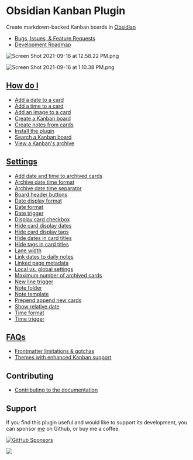# Obsidian Kanban Plugin

Create markdown-backed Kanban boards in [Obsidian](https://obsidian.md/)

- [Bugs, Issues, & Feature Requests](https://github.com/mgmeyers/obsidian-kanban/issues)
- [Development Roadmap](https://github.com/mgmeyers/obsidian-kanban/projects/1)

![Screen Shot 2021-09-16 at 12.58.22 PM.png](https://matthewmeye.rs/obsidian-kanban/Assets/Screen%20Shot%202021-09-16%20at%2012.58.22%20PM.png)

![Screen Shot 2021-09-16 at 1.10.38 PM.png](https://matthewmeye.rs/obsidian-kanban/Assets/Screen%20Shot%202021-09-16%20at%201.10.38%20PM.png)

## [How do I](https://matthewmeye.rs/obsidian-kanban/How%20do%20I/index)

- [Add a date to a card](https://matthewmeye.rs/obsidian-kanban/How%20do%20I/Add%20a%20date%20to%20a%20card)
- [Add a time to a card](https://matthewmeye.rs/obsidian-kanban/How%20do%20I/Add%20a%20time%20to%20a%20card)
- [Add an image to a card](https://matthewmeye.rs/obsidian-kanban/How%20do%20I/Add%20an%20image%20to%20a%20card)
- [Create a Kanban board](https://matthewmeye.rs/obsidian-kanban/How%20do%20I/Create%20a%20Kanban%20board)
- [Create notes from cards](https://matthewmeye.rs/obsidian-kanban/How%20do%20I/Create%20notes%20from%20cards)
- [Install the plugin](https://matthewmeye.rs/obsidian-kanban/How%20do%20I/Install%20the%20plugin)
- [Search a Kanban board](https://matthewmeye.rs/obsidian-kanban/How%20do%20I/Search%20a%20Kanban%20board)
- [View a Kanban's archive](https://matthewmeye.rs/obsidian-kanban/How%20do%20I/View%20a%20Kanban's%20archive)

## [Settings](https://matthewmeye.rs/obsidian-kanban/Settings/index)

- [Add date and time to archived cards](https://matthewmeye.rs/obsidian-kanban/Settings/Add%20date%20and%20time%20to%20archived%20cards)
- [Archive date time format](https://matthewmeye.rs/obsidian-kanban/Settings/Archive%20date%20time%20format)
- [Archive date time separator](https://matthewmeye.rs/obsidian-kanban/Settings/Archive%20date%20time%20separator)
- [Board header buttons](https://matthewmeye.rs/obsidian-kanban/Settings/Board%20header%20buttons)
- [Date display format](https://matthewmeye.rs/obsidian-kanban/Settings/Date%20display%20format)
- [Date format](https://matthewmeye.rs/obsidian-kanban/Settings/Date%20format)
- [Date trigger](https://matthewmeye.rs/obsidian-kanban/Settings/Date%20trigger)
- [Display card checkbox](https://matthewmeye.rs/obsidian-kanban/Settings/Display%20card%20checkbox)
- [Hide card display dates](https://matthewmeye.rs/obsidian-kanban/Settings/Hide%20card%20display%20dates)
- [Hide card display tags](https://matthewmeye.rs/obsidian-kanban/Settings/Hide%20card%20display%20tags)
- [Hide dates in card titles](https://matthewmeye.rs/obsidian-kanban/Settings/Hide%20dates%20in%20card%20titles)
- [Hide tags in card titles](https://matthewmeye.rs/obsidian-kanban/Settings/Hide%20tags%20in%20card%20titles)
- [Lane width](https://matthewmeye.rs/obsidian-kanban/Settings/Lane%20width)
- [Link dates to daily notes](https://matthewmeye.rs/obsidian-kanban/Settings/Link%20dates%20to%20daily%20notes)
- [Linked page metadata](https://matthewmeye.rs/obsidian-kanban/Settings/Linked%20page%20metadata)
- [Local vs. global settings](https://matthewmeye.rs/obsidian-kanban/Settings/Local%20vs.%20global%20settings)
- [Maximum number of archived cards](https://matthewmeye.rs/obsidian-kanban/Settings/Maximum%20number%20of%20archived%20cards)
- [New line trigger](https://matthewmeye.rs/obsidian-kanban/Settings/New%20line%20trigger)
- [Note folder](https://matthewmeye.rs/obsidian-kanban/Settings/Note%20folder)
- [Note template](https://matthewmeye.rs/obsidian-kanban/Settings/Note%20template)
- [Prepend append new cards](https://matthewmeye.rs/obsidian-kanban/Settings/Prepend%20append%20new%20cards)
- [Show relative date](https://matthewmeye.rs/obsidian-kanban/Settings/Show%20relative%20date)
- [Time format](https://matthewmeye.rs/obsidian-kanban/Settings/Time%20format)
- [Time trigger](https://matthewmeye.rs/obsidian-kanban/Settings/Time%20trigger)

## [FAQs](https://matthewmeye.rs/obsidian-kanban/FAQs/index)

- [Frontmatter limitations & gotchas](https://matthewmeye.rs/obsidian-kanban/FAQs/Frontmatter%20limitations%20&%20gotchas)
- [Themes with enhanced Kanban support](https://matthewmeye.rs/obsidian-kanban/FAQs/Themes%20with%20enhanced%20Kanban%20support)

## Contributing
- [Contributing to the documentation](docs/README.md)

## Support

If you find this plugin useful and would like to support its development, you can sponsor [me](https://github.com/mgmeyers) on Github, or buy me a coffee.

[![GitHub Sponsors](https://img.shields.io/github/sponsors/mgmeyers?label=Sponsor&logo=GitHub%20Sponsors&style=for-the-badge)](https://github.com/sponsors/mgmeyers)

<a href="https://www.buymeacoffee.com/mgme"><img src="https://img.buymeacoffee.com/button-api/?text=Buy me a coffee&emoji=&slug=mgme&button_colour=5F7FFF&font_colour=ffffff&font_family=Lato&outline_colour=000000&coffee_colour=FFDD00"></a>
